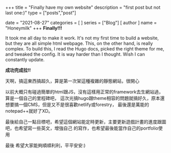 +++
title = "Finally have my own website"
description = "first post but not last one:)"
type = ["posts","post"]

date = "2021-08-27"
categories = [
]
series = ["Blog"]
[ author ]
  name = "Honeymilk"
+++
**Finally!!!**

It took me all day to make it work. It's not my first time to build a website,
 but they are all simple html webpage. This, on the other hand, is really complex.
To build this, I read the Hugo docs, picked the right theme for me, and tweaked the 
config. It is way harder than I thought. Wish I can constantly update.

**成功完成拉!!**

天啊，搞這東西搞超久，算是第一次架這種複雜的靜態網站，很開心

以前大概只有碰過簡單的html跟JS，沒有這樣用正常的framework去生網站過，算是一個自己的里程碑吧，
這次光搞hugo跟theme相容的問題就搞好久，原本還想要搞一個CMS，但是又不是很喜歡netlify或forestry，
最後還是萬能的notepad++就好了XD。

最後給自己一點目標吧，希望這個網站能定時更新，主要更新遊戲計畫的進度跟圖吧，也希望寫一些英文，增強自己
的寫作，也希望最後能當作自己的portfolio使用

最後 希望大家能夠順順利利，平平安安:)